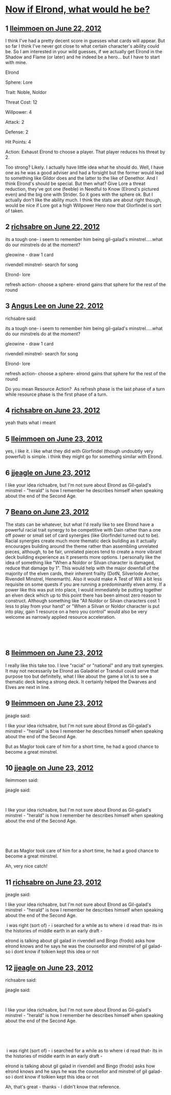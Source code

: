 # [Now if Elrond, what would he be?](https://community.fantasyflightgames.com/topic/66378-now-if-elrond-what-would-he-be/)

## 1 [lleimmoen on June 22, 2012](https://community.fantasyflightgames.com/topic/66378-now-if-elrond-what-would-he-be/?do=findComment&comment=648064)

I think I've had a pretty decent score in guesses what cards will appear. But so far I think I've never got close to what certain character's ability could be. So I am interested in your wild guesses, if we actually get Elrond in the Shadow and Flame (or later) and he indeed be a hero… but I have to start with mine.

Elrond

Sphere: Lore

Trait: Noble, Noldor

Threat Cost: 12

Willpower: 4

Attack: 2

Defense: 2

Hit Points: 4

Action: Exhaust Elrond to choose a player. That player reduces his threat by 2.

Too strong? Likely. I actually have little idea what he should do. Well, I have one as he was a good adviser and had a forsight but the former would lead to something like Gildor does and the latter to the like of Denethor. And I think Elrond's should be special. But then what? Give Lore a threat reduction, they've got one (feeble) in Needful to Know (Elrond's pictured even) and the big one with Strider. So it goes with the sphere ok. But I actually don't like the ability much. I think the stats are about right though, would be nice if Lore got a high Willpower Hero now that Glorfindel is sort of taken.

## 2 [richsabre on June 22, 2012](https://community.fantasyflightgames.com/topic/66378-now-if-elrond-what-would-he-be/?do=findComment&comment=648082)

its a tough one- i seem to remember him being gil-galad's minstrel…..what do our minstrels do at the moment?

gleowine - draw 1 card

rivendell minstrel- search for song

Elrond- lore

refresh action- choose a sphere- elrond gains that sphere for the rest of the round

## 3 [Angus Lee on June 22, 2012](https://community.fantasyflightgames.com/topic/66378-now-if-elrond-what-would-he-be/?do=findComment&comment=648147)

richsabre said:

its a tough one- i seem to remember him being gil-galad's minstrel…..what do our minstrels do at the moment?

gleowine - draw 1 card

rivendell minstrel- search for song

Elrond- lore

refresh action- choose a sphere- elrond gains that sphere for the rest of the round



Do you mean Resource Action?  As refresh phase is the last phase of a turn while resource phase is the first phase of a turn.

## 4 [richsabre on June 23, 2012](https://community.fantasyflightgames.com/topic/66378-now-if-elrond-what-would-he-be/?do=findComment&comment=648250)

yeah thats what i meant

## 5 [lleimmoen on June 23, 2012](https://community.fantasyflightgames.com/topic/66378-now-if-elrond-what-would-he-be/?do=findComment&comment=648290)

yes, i like it. i like what they did with Glorfindel (though undoubtly very powerful) is simple. i think they might go for something similar with Elrond.

## 6 [jjeagle on June 23, 2012](https://community.fantasyflightgames.com/topic/66378-now-if-elrond-what-would-he-be/?do=findComment&comment=648309)

I like your idea richsabre, but I'm not sure about Elrond as Gil-galad's minstrel - "herald" is how I remember he describes himself when speaking about the end of the Second Age.

## 7 [Beano on June 23, 2012](https://community.fantasyflightgames.com/topic/66378-now-if-elrond-what-would-he-be/?do=findComment&comment=648327)

The stats can be whatever, but what I'd really like to see Elrond have a powerful racial trait synergy to be competitive with Dain rather than a one off power or small set of card synergies (like Glorfindel turned out to be). Racial synergies create much more thematic deck building as it actually encourages building around the theme rather than assembling unrelated pieces, although, to be fair, unrelated pieces tend to create a more vibrant deck building experience as it presents more options. I personally like the idea of something like "When a Noldor or Silvan character is damaged, reduce that damage by 1". This would help with the major downfall of the majority of the elven cards, their inherent frailty (DotN, Silverlode Archer, Rivendell Minstrel, Henemarth). Also it would make A Test of Will a bit less requisite on some quests if you are running a predominantly elven army. If a power like this was put into place, I would immediately be putting together an elven deck which up to this point there has been almost zero reason to construct. Although something like "All Noldor or Silvan characters cost 1 less to play from your hand" or "When a Silvan or Noldor character is put into play, gain 1 resource on a hero you control" would also be very welcome as narrowly applied resource acceleration.

 

 

## 8 [lleimmoen on June 23, 2012](https://community.fantasyflightgames.com/topic/66378-now-if-elrond-what-would-he-be/?do=findComment&comment=648371)

I really like this take too. I love "racial" or "national" and any trait synergies. It may not necessarily be Elrond as Galadriel or Tranduil could serve that purpose too but definitelly, what I like about the game a lot is to see a thematic deck being a strong deck. It certainly helped the Dwarves and Elves are next in line.

## 9 [lleimmoen on June 23, 2012](https://community.fantasyflightgames.com/topic/66378-now-if-elrond-what-would-he-be/?do=findComment&comment=648375)

jjeagle said:

I like your idea richsabre, but I'm not sure about Elrond as Gil-galad's minstrel - "herald" is how I remember he describes himself when speaking about the end of the Second Age.



But as Maglor took care of him for a short time, he had a good chance to become a great minstrel.

## 10 [jjeagle on June 23, 2012](https://community.fantasyflightgames.com/topic/66378-now-if-elrond-what-would-he-be/?do=findComment&comment=648400)

lleimmoen said:

jjeagle said:

 

I like your idea richsabre, but I'm not sure about Elrond as Gil-galad's minstrel - "herald" is how I remember he describes himself when speaking about the end of the Second Age.

 

 

But as Maglor took care of him for a short time, he had a good chance to become a great minstrel.



Ah, very nice catch!

## 11 [richsabre on June 23, 2012](https://community.fantasyflightgames.com/topic/66378-now-if-elrond-what-would-he-be/?do=findComment&comment=648463)

jjeagle said:

I like your idea richsabre, but I'm not sure about Elrond as Gil-galad's minstrel - "herald" is how I remember he describes himself when speaking about the end of the Second Age.



 i was right (sort of) - i searched for a while as to where i d read that- its in the histories of middle earth in an early draft -

elrond is talking about gil galad in rivendell and Bingo (frodo) asks how elrond knows and he says he was the counsellor and minstrel of gil galad- so i dont know if tolkien kept this idea or not

## 12 [jjeagle on June 23, 2012](https://community.fantasyflightgames.com/topic/66378-now-if-elrond-what-would-he-be/?do=findComment&comment=648503)

richsabre said:

jjeagle said:

 

I like your idea richsabre, but I'm not sure about Elrond as Gil-galad's minstrel - "herald" is how I remember he describes himself when speaking about the end of the Second Age.

 

 

 i was right (sort of) - i searched for a while as to where i d read that- its in the histories of middle earth in an early draft -

elrond is talking about gil galad in rivendell and Bingo (frodo) asks how elrond knows and he says he was the counsellor and minstrel of gil galad- so i dont know if tolkien kept this idea or not



Ah, that's great - thanks - I didn't know that reference.

